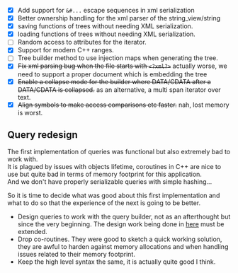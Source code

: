 - [x] Add support for `&#...` escape sequences in xml serialization
- [x] Better ownership handling for the xml parser of the string_view/string
- [x] saving functions of trees without needing XML serialization.
- [x] loading functions of trees without needing XML serialization.
- [ ] Random access to attributes for the iterator.
- [x] Support for modern C++ ranges.
- [ ] Tree builder method to use injection maps when generating the tree.
- [x] ~~Fix xml parsing bug when the file starts with `<?xml?>`~~ actually worse, we need to support a proper document which is embedding the tree
- [x] ~~Enable a collapse mode for the builder where DATA/CDATA after a DATA/CDATA is collapsed.~~ as an alternative, a multi span iterator over text.
- [x] ~~Align symbols to make access comparisons etc faster.~~ nah, lost memory is worst.

## Query redesign

The first implementation of queries was functional but also extremely bad to work with.  
It is plagued by issues with objects lifetime, coroutines in C++ are nice to use but quite bad in terms of memory footprint for this application.  
And we don't have properly serializable queries with simple hashing...  

So it is time to decide what was good about this first implementation and what to do so that the experience of the next is going to be better.  

- Design queries to work with the query builder, not as an afterthought but since the very beginning. The design work being done in [here](docs/specs/query-builder.md) must be extended.
- Drop co-routines. They were good to sketch a quick working solution, they are awful to harden against memory allocations and when handling issues related to their memory footprint.
- Keep the high level syntax the same, it is actually quite good I think.